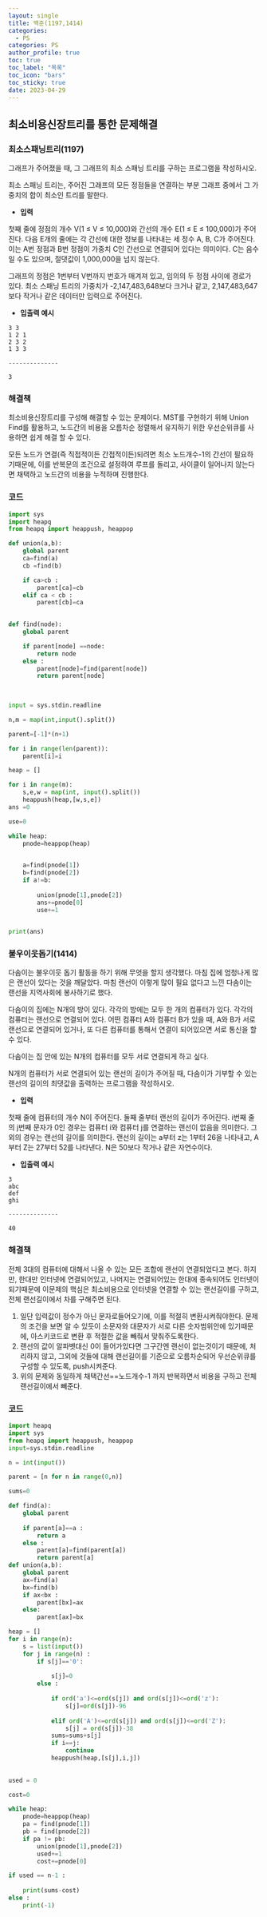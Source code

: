 ```yaml
---
layout: single
title: 백준(1197,1414)
categories:
  - PS
categories: PS
author_profile: true
toc: true
toc_label: "목록"
toc_icon: "bars"
toc_sticky: true
date: 2023-04-29
---
```


## 최소비용신장트리를 통한 문제해결

### 최소스패닝트리(1197)

그래프가 주어졌을 때, 그 그래프의 최소 스패닝 트리를 구하는 프로그램을 작성하시오.

최소 스패닝 트리는, 주어진 그래프의 모든 정점들을 연결하는 부분 그래프 중에서 그 가중치의 합이 최소인 트리를 말한다.

- **입력**

첫째 줄에 정점의 개수 V(1 ≤ V ≤ 10,000)와 간선의 개수 E(1 ≤ E ≤ 100,000)가 주어진다. 다음 E개의 줄에는 각 간선에 대한 정보를 나타내는 세 정수 A, B, C가 주어진다. 이는 A번 정점과 B번 정점이 가중치 C인 간선으로 연결되어 있다는 의미이다. C는 음수일 수도 있으며, 절댓값이 1,000,000을 넘지 않는다.

그래프의 정점은 1번부터 V번까지 번호가 매겨져 있고, 임의의 두 정점 사이에 경로가 있다. 최소 스패닝 트리의 가중치가 -2,147,483,648보다 크거나 같고, 2,147,483,647보다 작거나 같은 데이터만 입력으로 주어진다.

- **입출력 예시**

```
3 3
1 2 1
2 3 2
1 3 3

--------------

3
```

### 해결책

최소비용신장트리를 구성해 해결할 수 있는 문제이다. MST를 구현하기 위해 Union Find를 활용하고, 노드간의 비용을 오름차순 정렬해서 유지하기 위한 우선순위큐를 사용하면 쉽게 해결 할 수 있다.

모든 노드가 연결(즉 직접적이든 간접적이든)되려면 최소 노드개수-1의 간선이 필요하기때문에, 이를 반복문의 조건으로 설정하여 루프를 돌리고, 사이클이 일어나지 않는다면 채택하고 노드간의 비용을 누적하며 진행한다. 

### 코드

```python
import sys
import heapq
from heapq import heappush, heappop

def union(a,b):
    global parent
    ca=find(a)
    cb =find(b)

    if ca>cb :
        parent[ca]=cb
    elif ca < cb :
        parent[cb]=ca
  

def find(node):
    global parent

    if parent[node] ==node:
        return node
    else :
        parent[node]=find(parent[node])
        return parent[node]
    
    

input = sys.stdin.readline

n,m = map(int,input().split())

parent=[-1]*(n+1)

for i in range(len(parent)):
    parent[i]=i

heap = []

for i in range(m):
    s,e,w = map(int, input().split())
    heappush(heap,[w,s,e])
ans =0

use=0

while heap:
    pnode=heappop(heap)
    

    a=find(pnode[1])
    b=find(pnode[2])
    if a!=b:
        
        union(pnode[1],pnode[2])
        ans+=pnode[0]
        use+=1
    

print(ans)
```

### 불우이웃돕기(1414)

다솜이는 불우이웃 돕기 활동을 하기 위해 무엇을 할지 생각했다. 마침 집에 엄청나게 많은 랜선이 있다는 것을 깨달았다. 마침 랜선이 이렇게 많이 필요 없다고 느낀 다솜이는 랜선을 지역사회에 봉사하기로 했다.

다솜이의 집에는 N개의 방이 있다. 각각의 방에는 모두 한 개의 컴퓨터가 있다. 각각의 컴퓨터는 랜선으로 연결되어 있다. 어떤 컴퓨터 A와 컴퓨터 B가 있을 때, A와 B가 서로 랜선으로 연결되어 있거나, 또 다른 컴퓨터를 통해서 연결이 되어있으면 서로 통신을 할 수 있다.

다솜이는 집 안에 있는 N개의 컴퓨터를 모두 서로 연결되게 하고 싶다.

N개의 컴퓨터가 서로 연결되어 있는 랜선의 길이가 주어질 때, 다솜이가 기부할 수 있는 랜선의 길이의 최댓값을 출력하는 프로그램을 작성하시오.

- **입력**

첫째 줄에 컴퓨터의 개수 N이 주어진다. 둘째 줄부터 랜선의 길이가 주어진다. i번째 줄의 j번째 문자가 0인 경우는 컴퓨터 i와 컴퓨터 j를 연결하는 랜선이 없음을 의미한다. 그 외의 경우는 랜선의 길이를 의미한다. 랜선의 길이는 a부터 z는 1부터 26을 나타내고, A부터 Z는 27부터 52를 나타낸다. N은 50보다 작거나 같은 자연수이다.

- **입출력 예시**

```
3
abc
def
ghi

--------------

40
```

### 해결책

전체 3대의 컴퓨터에 대해서 나올 수 있는 모든 조합에 랜선이 연결되었다고 본다. 하지만, 한대만 인터넷에 연결되어있고, 나머지는 연결되어있는 한대에 종속되어도 인터넷이 되기때문에 이문제의 핵심은 최소비용으로 인터넷을 연결할 수 있는 랜선길이를 구하고, 전체 랜선길이에서 차를 구해주면 된다.

1. 일단 입력값이 정수가 아닌 문자로들어오기에, 이를 적절히 변환시켜줘야한다. 문제의 조건을 보면 알 수 있듯이 소문자와 대문자가 서로 다른 숫자범위안에 있기때문에, 아스키코드로 변환 후 적절한 값을 빼줘서 맞춰주도록한다.
2. 랜선의 값이 알파벳대신 0이 들어가있다면 그구간엔 랜선이 없는것이기 때문에, 처리하지 않고, 그외에 것들에 대해 랜선길이를 기준으로 오름차순되어 우선순위큐를 구성할 수 있도록, push시켜준다. 
3. 위의 문제와 동일하게 채택간선==노드개수-1 까지 반복하면서 비용을 구하고 전체랜선길이에서 빼준다. 

### 코드

```python
import heapq
import sys
from heapq import heappush, heappop
input=sys.stdin.readline

n = int(input())

parent = [n for n in range(0,n)]

sums=0

def find(a):
    global parent
    
    if parent[a]==a :
        return a
    else :
        parent[a]=find(parent[a])
        return parent[a]
def union(a,b):
    global parent
    ax=find(a)
    bx=find(b)
    if ax<bx :
        parent[bx]=ax
    else:
        parent[ax]=bx

heap = []
for i in range(n):
    s = list(input())
    for j in range(n) :
        if s[j]=='0':
            
            s[j]=0
        else :    
            
            if ord('a')<=ord(s[j]) and ord(s[j])<=ord('z'):
                s[j]=ord(s[j])-96
                
            elif ord('A')<=ord(s[j]) and ord(s[j])<=ord('Z'):
                s[j] = ord(s[j])-38
            sums=sums+s[j]
            if i==j:
                continue
            heappush(heap,[s[j],i,j])
            
           
used = 0

cost=0

while heap:
    pnode=heappop(heap)
    pa = find(pnode[1])
    pb = find(pnode[2])
    if pa != pb:
        union(pnode[1],pnode[2])
        used+=1
        cost+=pnode[0]

if used == n-1 :
    
    print(sums-cost)
else :
    print(-1)
```